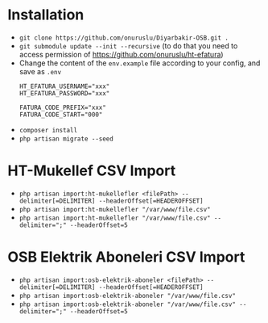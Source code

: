# Installation
*   `git clone https://github.com/onuruslu/Diyarbakir-OSB.git .`
*   `git submodule update --init --recursive`
    (to do that you need to access permission of https://github.com/onuruslu/ht-efatura)
*   Change the content of the `env.example` file according to your config,
    and save as `.env`
    ```
    HT_EFATURA_USERNAME="xxx"
    HT_EFATURA_PASSWORD="xxx"
    
    FATURA_CODE_PREFIX="xxx"
    FATURA_CODE_START="000"
    ```
*   `composer install`
*   `php artisan migrate --seed`

# HT-Mukellef CSV Import
*   `php artisan import:ht-mukellefler <filePath> --delimiter[=DELIMITER] --headerOffset[=HEADEROFFSET]`
*   `php artisan import:ht-mukellefler "/var/www/file.csv"`
*   `php artisan import:ht-mukellefler "/var/www/file.csv" --delimiter=";" --headerOffset=5`

# OSB Elektrik Aboneleri CSV Import
*   `php artisan import:osb-elektrik-aboneler <filePath> --delimiter[=DELIMITER] --headerOffset[=HEADEROFFSET]`
*   `php artisan import:osb-elektrik-aboneler "/var/www/file.csv"`
*   `php artisan import:osb-elektrik-aboneler "/var/www/file.csv" --delimiter=";" --headerOffset=5`
